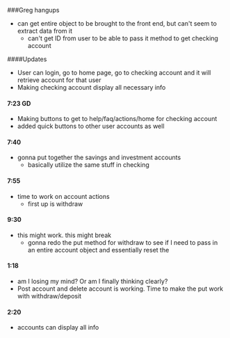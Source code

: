 ###Greg hangups
* can get entire object to be brought to the front end, but can't seem to extract data from it
  * can't get ID from user to be able to pass it method to get checking account
  

####Updates
* User can login, go to home page, go to checking account and it will retrieve account for that user
* Making checking account display all necessary info

#### 7:23 GD
* Making buttons to get to help/faq/actions/home for checking account
* added quick buttons to other user accounts as well

#### 7:40
* gonna put together the savings and investment accounts
  * basically utilize the same stuff in checking
  
#### 7:55
* time to work on account actions
  * first up is withdraw
  
#### 9:30
* this might work. this might break
  * gonna redo the put method for withdraw to see if I need to pass in an entire account object
  and essentially reset the


#### 1:18
* am I losing my mind? Or am I finally thinking clearly?
* Post account and delete account is working. Time to make the put work with withdraw/deposit

#### 2:20
* accounts can display all info


